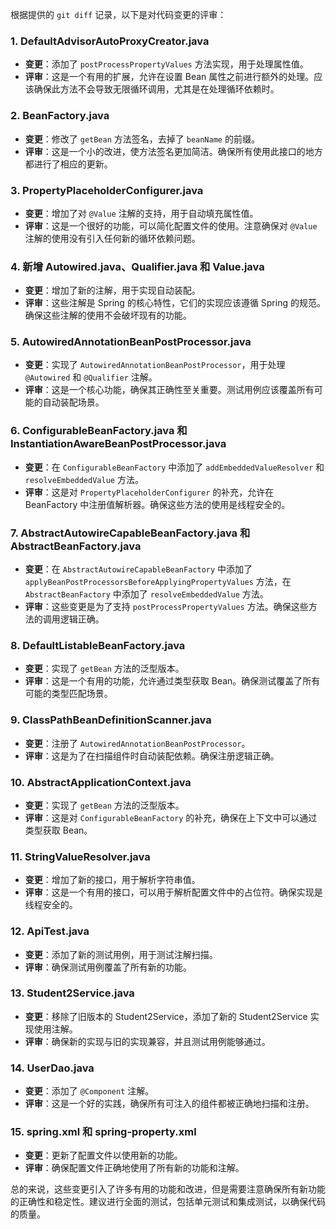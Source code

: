 根据提供的 `git diff` 记录，以下是对代码变更的评审：

### 1. DefaultAdvisorAutoProxyCreator.java
- **变更**：添加了 `postProcessPropertyValues` 方法实现，用于处理属性值。
- **评审**：这是一个有用的扩展，允许在设置 Bean 属性之前进行额外的处理。应该确保此方法不会导致无限循环调用，尤其是在处理循环依赖时。

### 2. BeanFactory.java
- **变更**：修改了 `getBean` 方法签名，去掉了 `beanName` 的前缀。
- **评审**：这是一个小的改进，使方法签名更加简洁。确保所有使用此接口的地方都进行了相应的更新。

### 3. PropertyPlaceholderConfigurer.java
- **变更**：增加了对 `@Value` 注解的支持，用于自动填充属性值。
- **评审**：这是一个很好的功能，可以简化配置文件的使用。注意确保对 `@Value` 注解的使用没有引入任何新的循环依赖问题。

### 4. 新增 Autowired.java、Qualifier.java 和 Value.java
- **变更**：增加了新的注解，用于实现自动装配。
- **评审**：这些注解是 Spring 的核心特性，它们的实现应该遵循 Spring 的规范。确保这些注解的使用不会破坏现有的功能。

### 5. AutowiredAnnotationBeanPostProcessor.java
- **变更**：实现了 `AutowiredAnnotationBeanPostProcessor`，用于处理 `@Autowired` 和 `@Qualifier` 注解。
- **评审**：这是一个核心功能，确保其正确性至关重要。测试用例应该覆盖所有可能的自动装配场景。

### 6. ConfigurableBeanFactory.java 和 InstantiationAwareBeanPostProcessor.java
- **变更**：在 `ConfigurableBeanFactory` 中添加了 `addEmbeddedValueResolver` 和 `resolveEmbeddedValue` 方法。
- **评审**：这是对 `PropertyPlaceholderConfigurer` 的补充，允许在 BeanFactory 中注册值解析器。确保这些方法的使用是线程安全的。

### 7. AbstractAutowireCapableBeanFactory.java 和 AbstractBeanFactory.java
- **变更**：在 `AbstractAutowireCapableBeanFactory` 中添加了 `applyBeanPostProcessorsBeforeApplyingPropertyValues` 方法，在 `AbstractBeanFactory` 中添加了 `resolveEmbeddedValue` 方法。
- **评审**：这些变更是为了支持 `postProcessPropertyValues` 方法。确保这些方法的调用逻辑正确。

### 8. DefaultListableBeanFactory.java
- **变更**：实现了 `getBean` 方法的泛型版本。
- **评审**：这是一个有用的功能，允许通过类型获取 Bean。确保测试覆盖了所有可能的类型匹配场景。

### 9. ClassPathBeanDefinitionScanner.java
- **变更**：注册了 `AutowiredAnnotationBeanPostProcessor`。
- **评审**：这是为了在扫描组件时自动装配依赖。确保注册逻辑正确。

### 10. AbstractApplicationContext.java
- **变更**：实现了 `getBean` 方法的泛型版本。
- **评审**：这是对 `ConfigurableBeanFactory` 的补充，确保在上下文中可以通过类型获取 Bean。

### 11. StringValueResolver.java
- **变更**：增加了新的接口，用于解析字符串值。
- **评审**：这是一个有用的接口，可以用于解析配置文件中的占位符。确保实现是线程安全的。

### 12. ApiTest.java
- **变更**：添加了新的测试用例，用于测试注解扫描。
- **评审**：确保测试用例覆盖了所有新的功能。

### 13. Student2Service.java
- **变更**：移除了旧版本的 Student2Service，添加了新的 Student2Service 实现使用注解。
- **评审**：确保新的实现与旧的实现兼容，并且测试用例能够通过。

### 14. UserDao.java
- **变更**：添加了 `@Component` 注解。
- **评审**：这是一个好的实践，确保所有可注入的组件都被正确地扫描和注册。

### 15. spring.xml 和 spring-property.xml
- **变更**：更新了配置文件以使用新的功能。
- **评审**：确保配置文件正确地使用了所有新的功能和注解。

总的来说，这些变更引入了许多有用的功能和改进，但是需要注意确保所有新功能的正确性和稳定性。建议进行全面的测试，包括单元测试和集成测试，以确保代码的质量。